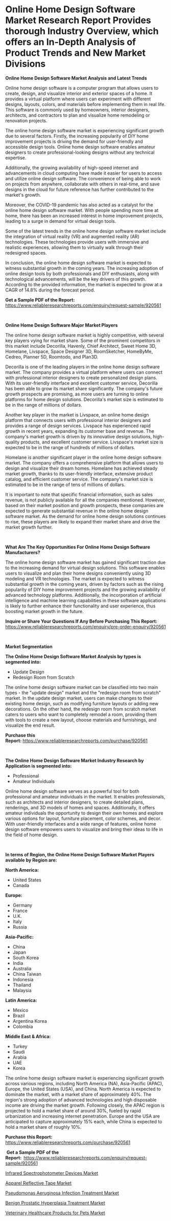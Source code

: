 <p><h1>Online Home Design Software Market Research Report Provides thorough Industry Overview, which offers an In-Depth Analysis of Product Trends and New Market Divisions</h1></p><p><strong>Online Home Design Software Market Analysis and Latest Trends</strong></p>
<p><p>Online home design software is a computer program that allows users to create, design, and visualize interior and exterior spaces of a home. It provides a virtual platform where users can experiment with different designs, layouts, colors, and materials before implementing them in real life. This software is commonly used by homeowners, interior designers, architects, and contractors to plan and visualize home remodeling or renovation projects.</p><p>The online home design software market is experiencing significant growth due to several factors. Firstly, the increasing popularity of DIY home improvement projects is driving the demand for user-friendly and accessible design tools. Online home design software enables amateur designers to create professional-looking designs without any technical expertise.</p><p>Additionally, the growing availability of high-speed internet and advancements in cloud computing have made it easier for users to access and utilize online design software. The convenience of being able to work on projects from anywhere, collaborate with others in real-time, and save designs in the cloud for future reference has further contributed to the market's growth.</p><p>Moreover, the COVID-19 pandemic has also acted as a catalyst for the online home design software market. With people spending more time at home, there has been an increased interest in home improvement projects, leading to a surge in demand for virtual design tools.</p><p>Some of the latest trends in the online home design software market include the integration of virtual reality (VR) and augmented reality (AR) technologies. These technologies provide users with immersive and realistic experiences, allowing them to virtually walk through their redesigned spaces.</p><p>In conclusion, the online home design software market is expected to witness substantial growth in the coming years. The increasing adoption of online design tools by both professionals and DIY enthusiasts, along with technological advancements, will be the key drivers of this growth. According to the provided information, the market is expected to grow at a CAGR of 14.8% during the forecast period.</p></p>
<p><strong>Get a Sample PDF of the Report:&nbsp;</strong> <a href="https://www.reliableresearchreports.com/enquiry/request-sample/920561">https://www.reliableresearchreports.com/enquiry/request-sample/920561</a></p>
<p>&nbsp;</p>
<p><strong>Online Home Design Software Major Market Players</strong></p>
<p><p>The online home design software market is highly competitive, with several key players vying for market share. Some of the prominent competitors in this market include Decorilla, Havenly, Chief Architect, Sweet Home 3D, Homelane, Livspace, Space Designer 3D, RoomSketcher, HomeByMe, Cedreo, Planner 5D, Roomtodo, and Plan3D.</p><p>Decorilla is one of the leading players in the online home design software market. The company provides a virtual platform where users can connect with professional interior designers to create personalized design plans. With its user-friendly interface and excellent customer service, Decorilla has been able to grow its market share significantly. The company's future growth prospects are promising, as more users are turning to online platforms for home design solutions. Decorilla's market size is estimated to be in the range of millions of dollars.</p><p>Another key player in the market is Livspace, an online home design platform that connects users with professional interior designers and provides a range of design services. Livspace has experienced rapid growth in recent years, expanding its customer base and revenue. The company's market growth is driven by its innovative design solutions, high-quality products, and excellent customer service. Livspace's market size is expected to be in the range of hundreds of millions of dollars.</p><p>Homelane is another significant player in the online home design software market. The company offers a comprehensive platform that allows users to design and visualize their dream homes. Homelane has achieved steady market growth, thanks to its user-friendly interface, extensive product catalog, and efficient customer service. The company's market size is estimated to be in the range of tens of millions of dollars.</p><p>It is important to note that specific financial information, such as sales revenue, is not publicly available for all the companies mentioned. However, based on their market position and growth prospects, these companies are expected to generate substantial revenue in the online home design software market. As the demand for online home design solutions continues to rise, these players are likely to expand their market share and drive the market growth further.</p></p>
<p>&nbsp;</p>
<p><strong>What Are The Key Opportunities For Online Home Design Software Manufacturers?</strong></p>
<p><p>The online home design software market has gained significant traction due to the increasing demand for virtual design solutions. This software enables users to visualize and plan their home designs conveniently using 3D modeling and VR technologies. The market is expected to witness substantial growth in the coming years, driven by factors such as the rising popularity of DIY home improvement projects and the growing availability of advanced technology platforms. Additionally, the incorporation of artificial intelligence and machine learning capabilities in these software applications is likely to further enhance their functionality and user experience, thus boosting market growth in the future.</p></p>
<p><strong>Inquire or Share Your Questions If Any Before Purchasing This Report:</strong> <a href="https://www.reliableresearchreports.com/enquiry/pre-order-enquiry/920561">https://www.reliableresearchreports.com/enquiry/pre-order-enquiry/920561</a></p>
<p>&nbsp;</p>
<p><strong>Market Segmentation</strong></p>
<p><strong>The Online Home Design Software Market Analysis by types is segmented into:</strong></p>
<p><ul><li>Update Design</li><li>Redesign Room from Scratch</li></ul></p>
<p><p>The online home design software market can be classified into two main types - the "update design" market and the "redesign room from scratch" market. In the update design market, users can make changes to their existing home design, such as modifying furniture layouts or adding new decorations. On the other hand, the redesign room from scratch market caters to users who want to completely remodel a room, providing them with tools to create a new layout, choose materials and furnishings, and visualize the end result.</p></p>
<p><strong>Purchase this Report:&nbsp;</strong><a href="https://www.reliableresearchreports.com/purchase/920561">https://www.reliableresearchreports.com/purchase/920561</a></p>
<p>&nbsp;</p>
<p><strong>The Online Home Design Software Market Industry Research by Application is segmented into:</strong></p>
<p><ul><li>Professional</li><li>Amateur Individuals</li></ul></p>
<p><p>Online home design software serves as a powerful tool for both professional and amateur individuals in the market. It enables professionals, such as architects and interior designers, to create detailed plans, renderings, and 3D models of homes and spaces. Additionally, it offers amateur individuals the opportunity to design their own homes and explore various options for layout, furniture placement, color schemes, and decor. With user-friendly interfaces and a wide range of features, online home design software empowers users to visualize and bring their ideas to life in the field of home design.</p></p>
<p>&nbsp;</p>
<p><strong>In terms of Region, the Online Home Design Software Market Players available by Region are:</strong></p>
<p>
    <p> <strong> North America: </strong>
        <ul>
            <li>United States</li>
            <li>Canada</li>
        </ul>
        </p> 
    <p> <strong> Europe: </strong>
        <ul>
            <li>Germany</li>
            <li>France</li>
            <li>U.K.</li>
            <li>Italy</li>
            <li>Russia</li>
        </ul>
        </p> 
    <p> <strong> Asia-Pacific: </strong>
        <ul>
            <li>China</li>
            <li>Japan</li>
            <li>South Korea</li>
            <li>India</li>
            <li>Australia</li>
            <li>China Taiwan</li>
            <li>Indonesia</li>
            <li>Thailand</li>
            <li>Malaysia</li>
        </ul>
        </p> 
    <p> <strong> Latin America: </strong>
        <ul>
            <li>Mexico</li>
            <li>Brazil</li>
            <li>Argentina Korea</li>
            <li>Colombia</li>
        </ul>
        </p> 
    <p> <strong> Middle East & Africa: </strong>
        <ul>
            <li>Turkey</li>
            <li>Saudi</li>
            <li>Arabia</li>
            <li>UAE</li>
            <li>Korea</li>
        </ul>
    </p>
    </p>
<p><p>The online home design software market is experiencing significant growth across various regions, including North America (NA), Asia-Pacific (APAC), Europe, the United States (USA), and China. North America is expected to dominate the market, with a market share of approximately 40%. The region's strong adoption of advanced technologies and high disposable income are driving the market growth. Following closely, the APAC region is projected to hold a market share of around 30%, fueled by rapid urbanization and increasing internet penetration. Europe and the USA are anticipated to capture approximately 15% each, while China is expected to hold a market share of roughly 10%.</p></p>
<p><strong>Purchase this Report: </strong><a href="https://www.reliableresearchreports.com/purchase/920561">https://www.reliableresearchreports.com/purchase/920561</a></p>
<p>&nbsp;<strong>Get a Sample PDF of the Report:&nbsp;&nbsp;</strong><a href="https://www.reliableresearchreports.com/enquiry/request-sample/920561">https://www.reliableresearchreports.com/enquiry/request-sample/920561</a></p>
<p><strong></strong></p>
<p><p><a href="https://www.linkedin.com/pulse/infrared-spectrophotometer-devices-market-size-trends-2njyc?trackingId=7sSYcJQASv2RBjRKrAe1JA%3D%3D">Infrared Spectrophotometer Devices Market</a></p><p><a href="https://www.linkedin.com/pulse/apparel-reflective-tape-market-size-evaluating-its-trends-xumie?trackingId=Vro7%2BvIbTOmH%2FbzJkXyHnQ%3D%3D">Apparel Reflective Tape Market</a></p><p><a href="https://github.com/ambrozg/Market-Research-Report-List-2/blob/main/pseudomonas-aeruginosa-infection-treatment-market.md">Pseudomonas Aeruginosa Infection Treatment Market</a></p><p><a href="https://github.com/dzharov81/Market-Research-Report-List-2/blob/main/benign-prostatic-hyperplasia-treatment-market.md">Benign Prostatic Hyperplasia Treatment Market</a></p><p><a href="https://www.linkedin.com/pulse/veterinary-healthcare-products-pets-market-goal-estimating-size-t3hof?trackingId=%2BtjXc1DpS4azMVcyAPOQEA%3D%3D">Veterinary Healthcare Products for Pets Market</a></p></p>